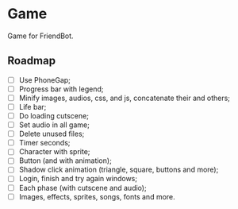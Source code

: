 # Game
Game for FriendBot.

## Roadmap
- [ ] Use PhoneGap;
- [ ] Progress bar with legend;
- [ ] Minify images, audios, css, and js, concatenate their and others;
- [ ] Life bar;
- [ ] Do loading cutscene;
- [ ] Set audio in all game;
- [ ] Delete unused files;
- [ ] Timer seconds;
- [ ] Character with sprite;
- [ ] Button (and with animation);
- [ ] Shadow click animation (triangle, square, buttons and more);
- [ ] Login, finish and try again windows;
- [ ] Each phase (with cutscene and audio);
- [ ] Images, effects, sprites, songs, fonts and more.
